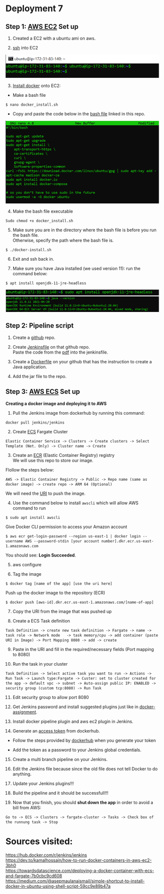 # Deployment 7

## Step 1: [AWS EC2](https://aws.amazon.com/ec2/?ec2-whats-new.sort-by=item.additionalFields.postDateTime&ec2-whats-new.sort-order=desc) Set up

1. Created a EC2 with a ubuntu ami on aws. 

2. [ssh](https://docs.aws.amazon.com/AWSEC2/latest/UserGuide/AccessingInstancesLinux.html) into EC2

![](images/Deploy7-1.PNG)

3. [Install docker](https://docs.aws.amazon.com/AmazonECS/latest/developerguide/docker-basics.html) onto EC2:

  * Make a bash file
 ```
 $ nano docker_install.sh 
```

  * Copy and paste the code below in the [bash file](https://github.com/ibrahima1289/deploy7/blob/main/docker_install.sh) linked in this repo.
  
  ![](images/Deploy7-2.PNG)

4. Make the bash file executable
  ```
  Sudo chmod +x docker_install.sh
  ```
5. Make sure you are in the directory where the bash file is before you run the bash file.<br>
  Otherwise, specify the path where the bash file is.
  
  ```
  $ ./docker-install.sh
  ```

6. Exit and ssh back in.

7. Make sure you have Java installed (we used version 11): run the command below:
```
$ apt install openjdk-11-jre-headless
```

 ![](images/Deploy7-3.PNG)
 ![](images/Deploy7-4.PNG)
 
## Step 2: Pipeline script

1. Create a [github](https://docs.github.com/en/get-started/quickstart/create-a-repo) repo.

2. Create [Jenkinsfile](https://github.com/ibrahima1289/deploy7/blob/main/Jenkinsfile) on that github repo.<br>
Paste the code from the [pdf](https://github.com/ibrahima1289/DEPLOY07_ECS/blob/main/Deployment%237%20(1).pdf) into the jenkinsfile.

3. Create a [Dockerfile](https://github.com/ibrahima1289/deploy7/blob/main/Dockerfile) on your github that has the instruction to create a Java application.

4. Add the jar file to the repo.

## Step 3: [AWS ECS](https://aws.amazon.com/ecs/) Set up<br>
**Creating a docker image and deploying it to AWS**

1. Pull the Jenkins image from dockerhub by running this command:
```
docker pull jenkins/jenkins
```

2. Create [ECS](https://docs.aws.amazon.com/AmazonECS/latest/developerguide/clusters.html) Fargate Cluster

```
Elastic Container Service -> Clusters -> Create clusters -> Select Template (Net. Only) -> Cluster name -> Create 
```

3. Create an [ECR](https://aws.amazon.com/ecr/) (Elastic Container Registry) registry<br>
		We will use this repo to store our image.<br>
  
  Flollow the steps below:
  
  ```
  AWS -> Elastic Container Registry -> Public -> Repo name (same as docker image) -> create repo -> ARM 64 (Optional)
  ```
		
  We will need the [URI](https://aws.amazon.com/about-aws/whats-new/2018/07/amazon-workspaces-now-supports-custom-login-workflows-with-a-uri/) to push the image.

4. Use the command below to install `awscli` which will allow AWS command to run
```
$ sudo apt install awscli
```

Give Docker CLI permission to access your Amazon account

```
$ aws ecr get-login-password --region us-east-1 | docker login --username AWS --password-stdin [your account number].dkr.ecr.us-east-1.amazonaws.com
```	

You should see: **Login Succeeded**.

5. aws configure

6. Tag the image

```
$ docker tag [name of the app] [use the uri here]
```

Push up the docker image to the repository (ECR)

```
$ docker push [aws-id].dkr.ecr.us-east-1.amazonaws.com/[name-of-app]
```	

7. Copy the URI from the image that was pushed up

8. Create a ECS Task definition

```
Task Definition -> create new task definition -> Fargate -> name -> task role -> Network mode	-> task memory/cpu -> add container (paste URI in Image) -> Port Mapping 8080 -> add -> create
```

9. Paste in the URI and fill in the required/necessary fields (Port mapping to 8080)

10. Run the task in your cluster

```
Task Definition -> Select active task you want to run -> Actions -> Run Task -> Launch type:Fargate -> Custer: set to cluster created for the app -> default vpc -> subnet -> Auto-assign public IP: ENABLED -> security group (custom tcp:8080) -> Run Task
```

11. Edit security group to allow port 8080

12. Get Jenkins password and install suggested plugins just like in [docker-assignment](https://github.com/ibrahima1289/docker-assignment).

13. Install docker pipeline plugin and aws ec2 plugin in Jenkins.

14. Generate an [access token](https://docs.docker.com/docker-hub/access-tokens/) from dockerhub.

* Follow the steps provided by [dockerhub](https://docs.docker.com/docker-hub/access-tokens/) when you generate your token

* Add the token as a password to your Jenkins global credentials.

15. Create a multi branch pipeline on your Jenkins.

16. Edit the Jenkins file because since the old file does not tell Docker to do anything.

17. Update your Jenkins plugins!!! 

18. Build the pipeline and it should be successfull!!!

19. Now that you finish, you should **shut down the app** in order to avoid a bill from AWS:

```
Go to -> ECS -> Clusters -> fargate-cluster -> Tasks -> Check box of the runnung task -> Stop
```




# Sources visited:

https://hub.docker.com/r/jenkins/jenkins<br>
https://dev.to/kamalhossain/how-to-run-docker-containers-in-aws-ec2-3bh0<br>
https://towardsdatascience.com/deploying-a-docker-container-with-ecs-and-fargate-7b0cbc9cd608<br>
https://medium.com/@asepmaulanaismail/simple-shortcut-to-install-docker-in-ubuntu-using-shell-script-59cc9e89b47a<br>

